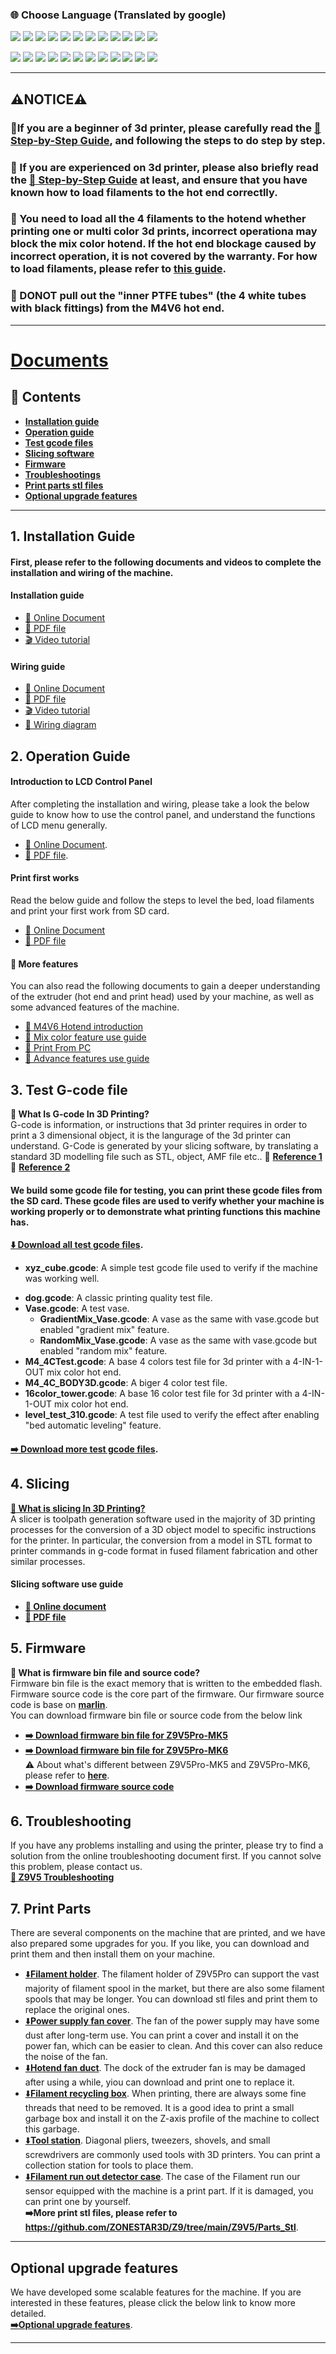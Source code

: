 ### :globe_with_meridians: Choose Language (Translated by google)
[![](../../lanpic/ES.png)](https://github-com.translate.goog/ZONESTAR3D/Z9/tree/main/Z9V5/Z9V5-MK5?_x_tr_sl=en&_x_tr_tl=es)
[![](../../lanpic/PT.png)](https://github-com.translate.goog/ZONESTAR3D/Z9/tree/main/Z9V5/Z9V5-MK5?_x_tr_sl=en&_x_tr_tl=pt)
[![](../../lanpic/FR.png)](https://github-com.translate.goog/ZONESTAR3D/Z9/tree/main/Z9V5/Z9V5-MK5?_x_tr_sl=en&_x_tr_tl=fr)
[![](../../lanpic/DE.png)](https://github-com.translate.goog/ZONESTAR3D/Z9/tree/main/Z9V5/Z9V5-MK5?_x_tr_sl=en&_x_tr_tl=de)
[![](../../lanpic/IT.png)](https://github-com.translate.goog/ZONESTAR3D/Z9/tree/main/Z9V5/Z9V5-MK5?_x_tr_sl=en&_x_tr_tl=it)
[![](../../lanpic/SW.png)](https://github-com.translate.goog/ZONESTAR3D/Z9/tree/main/Z9V5/Z9V5-MK5?_x_tr_sl=en&_x_tr_tl=sv)
[![](../../lanpic/PL.png)](https://github-com.translate.goog/ZONESTAR3D/Z9/tree/main/Z9V5/Z9V5-MK5?_x_tr_sl=en&_x_tr_tl=pl)
[![](../../lanpic/DK.png)](https://github-com.translate.goog/ZONESTAR3D/Z9/tree/main/Z9V5/Z9V5-MK5?_x_tr_sl=en&_x_tr_tl=da)
[![](../../lanpic/CZ.png)](https://github-com.translate.goog/ZONESTAR3D/Z9/tree/main/Z9V5/Z9V5-MK5?_x_tr_sl=en&_x_tr_tl=cs)
[![](../../lanpic/HR.png)](https://github-com.translate.goog/ZONESTAR3D/Z9/tree/main/Z9V5/Z9V5-MK5?_x_tr_sl=en&_x_tr_tl=hr)
[![](../../lanpic/RO.png)](https://github-com.translate.goog/ZONESTAR3D/Z9/tree/main/Z9V5/Z9V5-MK5?_x_tr_sl=en&_x_tr_tl=ro)
[![](../../lanpic/SK.png)](https://github-com.translate.goog/ZONESTAR3D/Z9/tree/main/Z9V5/Z9V5-MK5?_x_tr_sl=en&_x_tr_tl=sk)

[![](../../lanpic/RU.png)](https://github-com.translate.goog/ZONESTAR3D/Z9/tree/main/Z9V5/Z9V5-MK5?_x_tr_sl=en&_x_tr_tl=ru)
[![](../../lanpic/JP.png)](https://github-com.translate.goog/ZONESTAR3D/Z9/tree/main/Z9V5/Z9V5-MK5?_x_tr_sl=en&_x_tr_tl=ja)
[![](../../lanpic/KR.png)](https://github-com.translate.goog/ZONESTAR3D/Z9/tree/main/Z9V5/Z9V5-MK5?_x_tr_sl=en&_x_tr_tl=ko)
[![](../../lanpic/ID.png)](https://github-com.translate.goog/ZONESTAR3D/Z9/tree/main/Z9V5/Z9V5-MK5?_x_tr_sl=en&_x_tr_tl=id)
[![](../../lanpic/TH.png)](https://github-com.translate.goog/ZONESTAR3D/Z9/tree/main/Z9V5/Z9V5-MK5?_x_tr_sl=en&_x_tr_tl=th)
[![](../../lanpic/VN.png)](https://github-com.translate.goog/ZONESTAR3D/Z9/tree/main/Z9V5/Z9V5-MK5?_x_tr_sl=en&_x_tr_tl=vi)
[![](../../lanpic/IL.png)](https://github-com.translate.goog/ZONESTAR3D/Z9/tree/main/Z9V5/Z9V5-MK5?_x_tr_sl=en&_x_tr_tl=iw)
[![](../../lanpic/SA.png)](https://github-com.translate.goog/ZONESTAR3D/Z9/tree/main/Z9V5/Z9V5-MK5?_x_tr_sl=en&_x_tr_tl=ar)
[![](../../lanpic/TR.png)](https://github-com.translate.goog/ZONESTAR3D/Z9/tree/main/Z9V5/Z9V5-MK5?_x_tr_sl=en&_x_tr_tl=tr)
[![](../../lanpic/GR.png)](https://github-com.translate.goog/ZONESTAR3D/Z9/tree/main/Z9V5/Z9V5-MK5?_x_tr_sl=en&_x_tr_tl=el)
[![](../../lanpic/BR.png)](https://github-com.translate.goog/ZONESTAR3D/Z9/tree/main/Z9V5/Z9V5-MK5?_x_tr_sl=en&_x_tr_tl=pt)
[![](../../lanpic/CN.png)](https://github-com.translate.goog/ZONESTAR3D/Z9/tree/main/Z9V5/Z9V5-MK5?_x_tr_sl=en&_x_tr_tl=zh-CN)

------
## :warning:NOTICE:warning:
### :loudspeaker:If you are a beginner of 3d printer, please carefully read the [:book: Step-by-Step Guide](https://github.com/ZONESTAR3D/Z9/tree/main/Z9V5/Z9V5-MK5/step_by_step.md), and following the steps to do step by step.  
### :loudspeaker: If you are experienced on 3d printer, please also briefly read the [:book: Step-by-Step Guide](https://github.com/ZONESTAR3D/Z9/tree/main/Z9V5/Z9V5-MK5/step_by_step.md) at least, and ensure that you have known how to load filaments to the hot end correctlly.
### :loudspeaker: You need to load all the 4 filaments to the hotend whether printing one or multi color 3d prints, incorrect operationa may block the mix color hotend. If the hot end blockage caused by incorrect operation, it is not covered by the warranty. For how to load filaments, please refer to [this guide](https://github.com/ZONESTAR3D/Z9/tree/main/Z9V5/Z9V5-MK5/1.Installation_and_User_Guide/readme.md#load-filaments).
### :loudspeaker: DONOT pull out the "inner PTFE tubes" (the 4 white tubes with black fittings) from the M4V6 hot end.

------
# [Documents](http://bit.ly/3KLDI2J)
## :book: Contents
- [**Installation guide**](#1-installation-guide)  
- [**Operation guide**](#2-operation-guide)  
- [**Test gcode files**](#3-test-g-code-file)
- [**Slicing software**](#4-slicing)
- [**Firmware**](#5-firmware)
- [**Troubleshootings**](#6-troubleshooting)
- [**Print parts stl files**](#7-print-parts)
- [**Optional upgrade features**](#optional-upgrade-features)

-----
## 1. Installation Guide
#### First, please refer to the following documents and videos to complete the installation and wiring of the machine.
#### Installation guide    
  - [:book: Online Document][Installation]
  - [:blue_book: PDF file](https://github.com/ZONESTAR3D/Z9/tree/main/Z9V5/Z9V5-MK5/1.Installation_and_User_Guide/Installation.pdf) 
  - [:clapper: Video tutorial](https://youtu.be/TGHUVzV1Pg4)
#### Wiring guide    
  - [:book: Online Document][Wiring]
  - [:blue_book: PDF file](https://github.com/ZONESTAR3D/Z9/tree/main/Z9V5/Z9V5-MK5/1.Installation_and_User_Guide/Wiring.pdf)
  - [:clapper: Video tutorial](https://youtu.be/tQQNLDOpdQU) 
  - [:art: Wiring diagram](https://github.com/ZONESTAR3D/Z9/tree/main/Z9V5/Z9V5-MK5/1.Installation_and_User_Guide/Wiring/Z9V5Pro_Wiring_Diagram.jpg)

## 2. Operation Guide
#### Introduction to LCD Control Panel
After completing the installation and wiring, please take a look the below guide to know how to use the control panel, and understand the functions of LCD menu generally.
- [:book: Online Document][LCD_MENU].
- [:blue_book: PDF file](https://github.com/ZONESTAR3D/Z9/tree/main/Z9V5/Z9V5-MK5/1.Installation_and_User_Guide/LCDMENU_Description.pdf).
#### Print first works
Read the below guide and follow the steps to level the bed, load filaments and print your first work from SD card.
- [:book: Online Document][Operation]
- [:blue_book: PDF file](https://github.com/ZONESTAR3D/Z9/tree/main/Z9V5/Z9V5-MK5/1.Installation_and_User_Guide/Operation.pdf)
#### :page_with_curl: More features
You can also read the following documents to gain a deeper understanding of the extruder (hot end and print head) used by your machine, as well as some advanced features of the machine.
- [:book: M4V6 Hotend introduction][M4V6]
- [:book: Mix color feature use guide][Mix_Feature]
- [:book: Print From PC][PrintFromPC]
- [:book: Advance features use guide][Advance_Features]

## 3. Test G-code file
**:pencil: What Is G-code In 3D Printing?**    
G-code is information, or instructions that 3d printer requires in order to print a 3 dimensional object, it is the langurage of the 3d printer can understand. G-Code is generated by your slicing software, by translating a standard 3D modelling file such as STL, object, AMF file etc..  :page_with_curl: [**Reference 1**](https://beginner3dprinting.com/what-is-g-code-in-3d-printing/)  :page_with_curl: [**Reference 2**](https://www.reprap.org/wiki/G-code)    
#### We build some gcode file for testing, you can print these gcode files from the SD card. These gcode files are used to verify whether your machine is working properly or to demonstrate what printing functions this machine has.     
**[:arrow_down: Download all test gcode files](https://github.com/ZONESTAR3D/Z9/tree/main/Z9V5/Z9V5-MK5/2.Test_gcode/Test_gcode.zip).**
- **xyz_cube.gcode**: A simple test gcode file used to verify if the machine was working well.  
<!-- - **TempCal_PLA.gcode**: A test gcode file to check the best printing temperature of your PLA filament. -->
- **dog.gcode**: A classic printing quality test file. 
- **Vase.gcode**: A test vase.      
  - **GradientMix_Vase.gcode**: A vase as the same with vase.gcode but enabled "gradient mix" feature.
  - **RandomMix_Vase.gcode**: A vase as the same with vase.gcode but enabled "random mix" feature.
- **M4_4CTest.gcode**: A base 4 colors test file for 3d printer with a 4-IN-1-OUT mix color hot end.
- **M4_4C_BODY3D.gcode**: A biger 4 color test file.   
- **16color_tower.gcode**: A base 16 color test file for 3d printer with a 4-IN-1-OUT mix color hot end. 
- **level_test_310.gcode**: A test file used to verify the effect after enabling "bed automatic leveling" feature.  
#### [:arrow_right: Download more test gcode files](https://github.com/ZONESTAR3D/Slicing-Guide/tree/master/PrusaSlicer/test_gcode/M4/readme.md).
 
## 4. Slicing
**[:pencil: What is slicing In 3D Printing?](https://en.wikipedia.org/wiki/Slicer_(3D_printing))**             
A slicer is toolpath generation software used in the majority of 3D printing processes for the conversion of a 3D object model to specific instructions for the printer. In particular, the conversion from a model in STL format to printer commands in g-code format in fused filament fabrication and other similar processes.   
#### Slicing software use guide  
- **[:book: Online document][slicing]**
- **[:blue_book: PDF file](https://github.com/ZONESTAR3D/Z9/tree/main/Z9V5/Z9V5-MK5/4.Slicing/Slicing.pdf)**

## 5. Firmware
**:pencil: What is firmware bin file and source code?**    
Firmware bin file is the exact memory that is written to the embedded flash.        
Firmware source code is the core part of the firmware. Our firmware source code is base on [**marlin**](https://www.marlinfw.org).  
You can download firmware bin file or source code from the below link
- **[:arrow_right: Download firmware bin file for Z9V5Pro-MK5](https://github.com/ZONESTAR3D/Firmware/tree/master/Z9/Z9V5/bin/Z9V5Pro-MK5)**   
- **[:arrow_right: Download firmware bin file for Z9V5Pro-MK6](https://github.com/ZONESTAR3D/Firmware/tree/master/Z9/Z9V5/bin/Z9V5Pro-MK6)**   
:warning: About what's different between Z9V5Pro-MK5 and Z9V5Pro-MK6, please refer to [**here**](https://github.com/ZONESTAR3D/Z9/tree/main/Z9V5#whats-different-on-z9v5-mkn).   
- **[:arrow_right: Download firmware source code](https://github.com/ZONESTAR3D/source-code-for-3d-printer)**

## 6. Troubleshooting
If you have any problems installing and using the printer, please try to find a solution from the online troubleshooting document first. If you cannot solve this problem, please contact us.      
**[:book: Z9V5 Troubleshooting](https://github.com/ZONESTAR3D/Z9/tree/main/Z9V5/Z9V5_FAQ)**

## 7. Print Parts
There are several components on the machine that are printed, and we have also prepared some upgrades for you. If you like, you can download and print them and then install them on your machine.
- [:arrow_down:**Filament holder**](https://github.com/ZONESTAR3D/Z9/tree/main/Z9V5/Parts_Stl/FilamentSpoolBracket.zip). The filament holder of Z9V5Pro can support the vast majority of filament spool in the market, but there are also some filament spools that may be longer. You can download stl files and print them to replace the original ones.     
- [:arrow_down:**Power supply fan cover**](https://github.com/ZONESTAR3D/Z9/tree/main/Z9V5/Parts_Stl/PSUfancover.zip). The fan of the power supply may have some dust after long-term use. You can print a cover and install it on the power fan, which can be easier to clean. And this cover can also reduce the noise of the fan.    
- [:arrow_down:**Hotend fan duct**](https://github.com/ZONESTAR3D/Z9/tree/main/Z9V5/Parts_Stl/fanduct_m4v6.zip). The dock of the extruder fan is may be damaged after using a while, yiou can download and print one to replace it.     
- [:arrow_down:**Filament recycling box**](https://github.com/ZONESTAR3D/Z9/tree/main/Z9V5/Parts_Stl/Recyclebin.zip). When printing, there are always some fine threads that need to be removed. It is a good idea to print a small garbage box and install it on the Z-axis profile of the machine to collect this garbage.     
- [:arrow_down:**Tool station**](https://github.com/ZONESTAR3D/Z9/tree/main/Z9V5/Parts_Stl/Z9_tool_supports.zip). Diagonal pliers, tweezers, shovels, and small screwdrivers are commonly used tools with 3D printers. You can print a collection station for tools to place them.     
- [:arrow_down:**Filament run out detector case**](https://github.com/ZONESTAR3D/Z9/tree/main/Z9V5/Parts_Stl/FRODV6.zip). The case of the Filament run our sensor equipped with the machine is a print part. If it is damaged, you can print one by yourself.     
**:arrow_right:More print stl files, please refer to https://github.com/ZONESTAR3D/Z9/tree/main/Z9V5/Parts_Stl**.

-----
## Optional upgrade features
We have developed some scalable features for the machine. If you are interested in these features, please click the below link to know more detailed.    
**[:arrow_right:Optional upgrade features][OptionalFeatures]**.

-----
[Installation]: https://github.com/ZONESTAR3D/Z9/tree/main/Z9V5/Z9V5-MK5/1.Installation_and_User_Guide/Installation.md
[Wiring]: https://github.com/ZONESTAR3D/Z9/tree/main/Z9V5/Z9V5-MK5/1.Installation_and_User_Guide/Wiring.md
[LCD_MENU]: https://github.com/ZONESTAR3D/Z9/tree/main/Z9V5/Z9V5-MK5/1.Installation_and_User_Guide/LCDMENU_Description.md
[Operation]: https://github.com/ZONESTAR3D/Z9/tree/main/Z9V5/Z9V5-MK5/1.Installation_and_User_Guide/Operation.md
[M4V6]: https://github.com/ZONESTAR3D/Upgrade-kit-guide/blob/main/HOTEND/M4%20%204-IN-1-OUT%20Mixing%20Color%20Hotend/M4_V6
[Mix_Feature]: https://github.com/ZONESTAR3D/Document-and-User-Guide/tree/master/Mixing_Color
[PrintFromPC]: https://github.com/ZONESTAR3D/Z9/tree/main/Z9V5/Z9V5-MK5/1.Installation_and_User_Guide/PrintFromPC
[Advance_Features]: https://github.com/ZONESTAR3D/Z9/tree/main/Z9V5/Z9V5-MK5/1.Installation_and_User_Guide/Advance_Features.md
[slicing]: https://github.com/ZONESTAR3D/Z9/tree/main/Z9V5/Z9V5-MK5/4.Slicing
[OptionalFeatures]: https://github.com/ZONESTAR3D/Z9/tree/main/Z9V5/Z9V5-MK5/OptionalFeatures.md